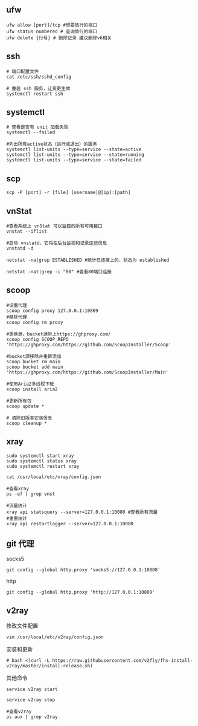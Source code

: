 ## ufw

```shell
ufw allow [port]/tcp #想要放行的端口
ufw status numbered # 查询放行的端口
ufw delete {行号} # 删除记录 建议删除v6相关
```

## ssh

```shell
# 端口配置文件
cat /etc/ssh/sshd_config

# 重启 ssh 服务，让变更生效
systemctl restart ssh
```

## systemctl

```shell
# 查看是否有 unit 加载失败
systemctl --failed

#列出所有active状态（运行或退出）的服务
systemctl list-units --type=service --state=active
systemctl list-units --type=service --state=running
systemctl list-units --type=service --state=failed
```

## scp

```shell
scp -P [port] -r [file] [username]@[ip]:[path]
```

## vnStat

```shell
#查看系统上 vnStat 可以监控的所有可用接口
vnstat --iflist

#启动 vnstatd，它将在后台监视和记录这些信息
vnstatd -d
```

```shell
netstat -na|grep ESTABLISHED #统计已连接上的，状态为 established

netstat -nat|grep -i "80" #查看80端口连接
```

## scoop

```shell
#设置代理
scoop config proxy 127.0.0.1:10809
#移除代理
scoop config rm proxy

#更换源，bucket源带上https://ghproxy.com/
scoop config SCOOP_REPO 'https://ghproxy.com/https://github.com/ScoopInstaller/Scoop'

#bucket源移除并重新添加
scoop bucket rm main
scoop bucket add main 'https://ghproxy.com/https://github.com/ScoopInstaller/Main'

#使用Aria2多线程下载
scoop install aria2

#更新所有包
scoop update *

# 清除旧版本安装信息
scoop cleanup *
```

## xray

```shell
sudo systemctl start xray
sudo systemctl status xray
sudo systemctl restart xray

cat /usr/local/etc/xray/config.json

#查看xray
ps -ef | grep vnst

#流量统计
xray api statsquery --server=127.0.0.1:10080 #查看所有流量
#重置统计
xray api restartlogger --server=127.0.0.1:10080
```

## git 代理

socks5

```shell
git config --global http.proxy 'socks5://127.0.0.1:10808'
```

http

```shell
git config --global http.proxy 'http://127.0.0.1:10809'
```

## v2ray

修改文件配置

```shell
vim /usr/local/etc/v2ray/config.json
```

安装和更新

```shell
# bash <(curl -L https://raw.githubusercontent.com/v2fly/fhs-install-v2ray/master/install-release.sh)
```

其他命令

```shell
service v2ray start

service v2ray stop

#查看v2ray
ps aux | grep v2ray
```
